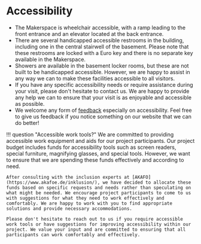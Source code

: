 # Accessibility

- The Makerspace is wheelchair accessible, with a ramp leading to the front entrance and an elevator located at the back entrance.
- There are several handicapped accessible restrooms in the building, including one in the central stairwell of the basement. Please note that these restrooms are locked with a Euro key and there is no separate key available in the Makerspace.
- Showers are available in the basement locker rooms, but these are not built to be handicapped accessible. However, we are happy to assist in any way we can to make these facilities accessible to all visitors.
- If you have any specific accessibility needs or require assistance during your visit, please don't hesitate to contact us. We are happy to provide any help we can to ensure that your visit is as enjoyable and accessible as possible.
- We welcome any form of [feedback](feedback.en.md) especially on accessibility. Feel free to give us feedback if you notice something on our website that we can do better! 


!!! question "Accessible work tools?"
	We are committed to providing accessible work equipment and aids for our project participants. Our project budget includes funds for accessibility tools such as screen readers, special furniture, magnifying glasses, and special tools. However, we want to ensure that we are spending these funds effectively and according to need.

	After consulting with the inclusion experts at [AKAFÖ](https://www.akafoe.de/inklusion/), we have decided to allocate these funds based on specific requests and needs rather than speculating on what might be needed. We encourage project participants to come to us with suggestions for what they need to work effectively and comfortably. We are happy to work with you to find appropriate solutions and provide necessary accommodations.

	Please don't hesitate to reach out to us if you require accessible work tools or have suggestions for improving accessibility within our project. We value your input and are committed to ensuring that all participants can work comfortably and effectively.